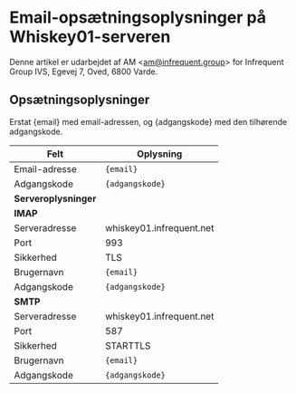 # Email-opsætningsoplysninger på Whiskey01-serveren
Denne artikel er udarbejdet af AM <<am@infrequent.group>> for Infrequent Group IVS, Egevej 7, Oved, 6800 Varde.

## Opsætningsoplysninger
Erstat {email} med email-adressen, og {adgangskode} med den tilhørende adgangskode.

| Felt          | Oplysning                |
| ---           | ---                      |
| Email-adresse | `{email}`                | 
| Adgangskode   | `{adgangskode}`          |
| **Serveroplysninger**                    |
| **IMAP**                                 |
| Serveradresse | whiskey01.infrequent.net |
| Port          | 993                      |
| Sikkerhed     | TLS                      |
| Brugernavn    | `{email}`                | 
| Adgangskode   | `{adgangskode}`          |
| **SMTP**                                 |
| Serveradresse | whiskey01.infrequent.net |
| Port          | 587                      |
| Sikkerhed     | STARTTLS                 |
| Brugernavn    | `{email}`                | 
| Adgangskode   | `{adgangskode}`          |
